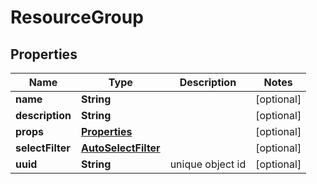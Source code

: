 # ResourceGroup

## Properties
Name | Type | Description | Notes
------------ | ------------- | ------------- | -------------
**name** | **String** |  |  [optional]
**description** | **String** |  |  [optional]
**props** | [**Properties**](Properties.md) |  |  [optional]
**selectFilter** | [**AutoSelectFilter**](AutoSelectFilter.md) |  |  [optional]
**uuid** | **String** | unique object id |  [optional]
